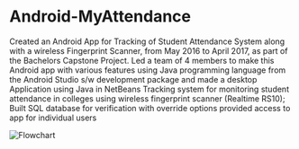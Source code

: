 # Android-MyAttendance


Created an Android App for Tracking of Student Attendance System along with a wireless Fingerprint Scanner, from May 2016 to April 2017, as
part of the Bachelors Capstone Project.
Led a team of 4 members to make this Android app with various features using Java programming language from the Android Studio s/w development 
package and made a desktop Application using Java in NetBeans
Tracking system for monitoring student attendance in colleges using wireless fingerprint scanner (Realtime RS10); 
Built SQL database for verification with override options provided access to app for individual users

![Flowchart](https://www.googledrive.com/host/1wfuj8Es6QnJVNS5zZl3DZfjd5idLrSF8)
